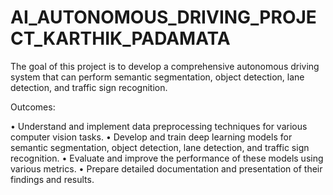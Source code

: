 # AI_AUTONOMOUS_DRIVING_PROJECT_KARTHIK_PADAMATA
The goal of this project is to develop a comprehensive autonomous driving system that can perform semantic segmentation, object detection, lane detection, and traffic sign recognition.

Outcomes:

• Understand and implement data preprocessing techniques for various computer vision tasks. 
• Develop and train deep learning models for semantic segmentation, object detection, lane detection, and traffic sign recognition. 
• Evaluate and improve the performance of these models using various metrics. 
• Prepare detailed documentation and presentation of their findings and results.
